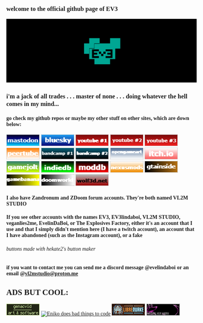 <font face = "verdana">

### welcome to the official github page of EV3
<p align="center">
  <img src="./logo.png" />
</p>

### i'm a jack of all trades . . . master of none . . . doing whatever the hell comes in my mind...

#### go check my github repos or maybe my other stuff on other sites, which are down below:
<a href="https://mastodon.gamedev.place/@vl2m" title="mastodon" alt="mastodon">![](./buttons/mastodon.gif)</a>
<a href="https://bsky.app/profile/ev3lindaboi.bsky.social" title="bluesky" alt="bluesky">![](./buttons/bluesky.gif)</a>
<a href="https://www.youtube.com/@vl2mstudio" title="youtube #1" alt="youtube #1">![](./buttons/youtube1.gif)</a>
<a href="https://www.youtube.com/@evelin1006" title="youtube #2" alt="youtube #2">![](./buttons/youtube2.gif)</a>
<a href="https://www.youtube.com/@TheExplosivesFactory" title="youtube #3" alt="youtube #3" >![](./buttons/youtube3.gif)</a>
<a href="https://peertube.tv/c/vl2m_studio/videos" title="peertube" alt="peertube" >![](./buttons/peertube.gif)</a>
<a href="https://evelindaboi.bandcamp.com/" title="bandcamp #1" alt="bandcamp #1">![](./buttons/bandcamp1.gif)</a>
<a href="https://theexplosivesfactory.bandcamp.com/" title="bandcamp #2" alt="bandcamp #2">![](./buttons/bandcamp2.gif)</a>
<a href="https://opengameart.org/users/vl2m-studio" title="opengameart" alt="opengameart">![](./buttons/opengameart.gif)</a>
<a href="https://vl2m-studio.itch.io/" title="itch.io" alt="itch.io">![](./buttons/itchio.gif)</a>
<a href="https://gamejolt.com/@EV3linDaBoi" title="gamejolt" alt="gamejolt">![](./buttons/gamejolt.gif)</a>
<a href="https://www.indiedb.com/members/ev31" title="indiedb" alt="indiedb">![](./buttons/indiedb.gif)</a>
<a href="https://www.moddb.com/members/ev31" title="moddb" alt="moddb">![](./buttons/moddb.gif)</a>
<a href="https://next.nexusmods.com/profile/EV3linDaBoi" title="nexusmods" alt="nexusmods">![](./buttons/nexusmods.gif)</a>
<a href="https://www.gtainside.com/user/VEGANLIES2ME" title="gtainside" alt="gtainside">![](./buttons/gtainside.gif)</a>
<a href="https://gamebanana.com/members/2020827" title="gamebanana" alt="gamebanana">![](./buttons/gamebanana.gif)</a>
<a href="https://www.doomworld.com/profile/38454-ev3/" title="doomworld" alt="doomworld">![](./buttons/doomworld.gif)</a>
<a href="https://beta.wolf3d.net/users/167" title="wolf3d" alt="wolf3d">![](./buttons/wolf3d.gif)</a>

#### I also have Zandronum and ZDoom forum accounts. They're both named VL2M STUDIO
#### If you see other accounts with the names EV3, EV3lindaboi, VL2M STUDIO, veganlies2me, EvelinDaBoi, or The Explosives Factory, either it's an account that I use and that I simply didn't mention here (I have a twitch account), an account that I have abandoned (such as the Instagram account), or a fake

###### buttons made with hekate2's button maker

#### if you want to contact me you can send me a discord message @evelindaboi or an email @vl2mstudio@proton.me

## ADS BUT COOL:
<a href="http://acvid.carrd.co/" title="acvid" alt="acvid">![](./buttons/acvid.png)</a>
<a href="https://enikofox.com" title="Eniko does bad things to code"><img src="https://enikofox.com/enikodoesbadthingstocode.png" width="88" height="31" alt="Eniko does bad things to code"></a>
<a href="https://librequake.queer.sh/" title="Librequake" alt="Librequake">![](./buttons/lq-link.png)</a>
<a href="https://hexwalker.work/" title="HEXWALKER" alt="acvid">![](./buttons/hwdw88x31.gif)</a>